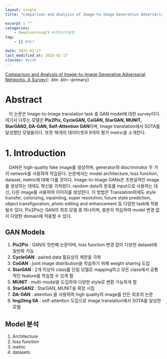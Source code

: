 ```yaml
---
layout: single
title: "Comparison and Analysis of Image-to-Image Generative Adversarial Networks: A Survey"

excerpt : ""
categories: 
    - deeplearningCV #카테고리설정
tag: 
    - [] #테그

date: 2025-02-17
last_modified_at: 2025-02-17
classes: #wide    
---
```

[Comparison and Analysis of Image-to-Image Generative Adversarial Networks: A Survey](https://arxiv.org/pdf/2112.12625){: .btn .btn--primary}


# Abstract

&nbsp;&nbsp; 이 논문은 Image-to-Image translation task 중 GAN model에 대한 survey이다. 여기서 다루는 모델은 **Pix2Pix, CycleGAN, CoGAN, StarGAN, MUNIT, StarGAN2, DA-GAN, Self-Attention GAN**이며, Image translation에서 SOTA를 달성했던 모델들이다. 또한 18개의 데이터셋과 9개의 평가 metric을 소개한다.

# 1. Introduction

&nbsp;&nbsp; GAN은 high-quality fake image를 생성하며, generator와 discriminator 두 가지 network를 사용하여 학습된다. 논문에서는 model architecture, loss function, dataset, metric에 대해 다룰 것이다. Image-to-Image GANs은 초현실적인 image를 생성하는 데에도 혁신을 가져왔다. random data의 분포를 input으로 사용하는 대신, 다른 image를 사용하여 이미지를 생성한다. 이 방법은 Translation외에도 style transfer, colorizing, inpainting, super resolution, future state prediction, object transfiguration, photo editing and enhancement 등 다양한 task에 적용될수 있다. Pix2Pix는 GAN의 최초 모델 중 하나이며, 충분히 학습하여 model 변경 없이 다양한 domain에 적용할 수 있다.

## GAN Models

1. **Pix2Pix** : GAN의 첫번째 논문이며, loss function 변경 없이 다양한 dataset에 일반화 가능
2. **CycleGAN** : paired data 필요성의 제한을 극복
3. **CoGAN** : joint image distribution을 학습하기 위해 weight sharing 도입
4. **StarGAN** : 2개 이상의 class를 단일 모델로 mapping하고 모든 class에서 공통적인 feature를 학습할 수 있게 함
5. **MUNIT** : multi-modal을 도입하여 다양한 style로 변환 가능하게 함
6. **StarGAN2** : StarGAN, MUNIT을 확장 시킴
7. **DA-GAN** : attention 을 사용하여 high quality의 image를 만든 최초의 논문
8. **Img2Img SA** : self-attention 도입으로 image translation에서 SOTA를 달성한 모델

## Model 분석

1. Architecture
2. loss function
3. metric
4. datasets